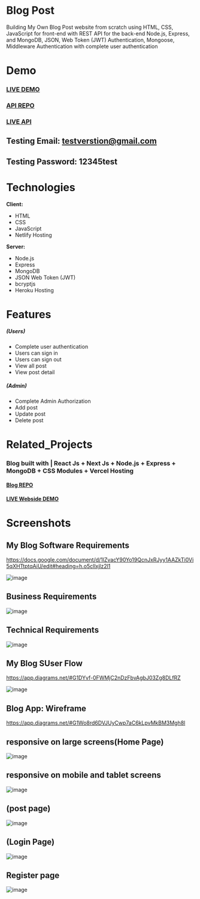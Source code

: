 

# Blog Post
Building My Own Blog Post website from scratch using HTML, CSS, JavaScript for front-end with REST API for the back-end 
Node.js, Express, and MongoDB, JSON, Web Token (JWT) Authentication, Mongoose, Middleware Authentication with complete user authentication



# Demo
###  <a href="https://saddamarbaa-blog.netlify.app/">LIVE DEMO</a>
###  <a href="https://github.com/saddamarbaa/blog-api">API REPO</a>
###  <a href="https://blog-post-api-sadam.herokuapp.com">LIVE API</a>
##   Testing Email:      testverstion@gmail.com
##   Testing Password:    12345test


# Technologies

**Client:**

- HTML
- CSS
- JavaScript
- Netlify Hosting


**Server:**

-  Node.js
-  Express
-  MongoDB
-  JSON Web Token (JWT)
-  bcryptjs
-  Heroku Hosting



# Features

##### (Users)
-  Complete user authentication 
-  Users can sign in
-  Users can  sign out
-  View all post
-  View post detail

##### (Admin)
-  Complete Admin Authorization
-  Add post
-  Update post
-  Delete post


# Related_Projects

###  Blog built with | React Js + Next Js + Node.js + Express + MongoDB + CSS Modules + Vercel Hosting 

#### <a href="https://github.com/saddamarbaa/blog-post-next-js">Blog REPO</a>
####  <a href="https://saddam-blog.vercel.app/">LIVE Webside DEMO </a>



# Screenshots


## My Blog Software Requirements
https://docs.google.com/document/d/1lZvacY90Yo19QcnJxRJyy1AAZkTi0Vi5qXHTtptqAiU/edit#heading=h.o5cllxjlz2l1

![image](https://user-images.githubusercontent.com/51326421/111891042-f857f580-8a21-11eb-8bb9-310f0c666f91.png)

## Business Requirements

![image](https://user-images.githubusercontent.com/51326421/111891112-b4192500-8a22-11eb-92e9-20854d336b57.png)



## Technical Requirements

![image](https://user-images.githubusercontent.com/51326421/111891149-33a6f400-8a23-11eb-9f98-bea822a938f3.png)



## My Blog SUser Flow
https://app.diagrams.net/#G1DYvf-0FWMjC2nDzFbvAgbJ03Zg8DLfRZ

![image](https://user-images.githubusercontent.com/51326421/111890990-5b955800-8a21-11eb-89db-3f552bd8f7ff.png)


## Blog App: Wireframe
https://app.diagrams.net/#G1Wo8rd6DVJUyCwp7aC6kLpvMkBM3Mgh8l



## responsive on large screens(Home Page)

![image](https://user-images.githubusercontent.com/51326421/117005056-01baca00-ad11-11eb-919d-37701ad65731.png)



## responsive on mobile and tablet screens
![image](https://user-images.githubusercontent.com/51326421/117004584-6aee0d80-ad10-11eb-80c9-2fdffdbd995a.png)



## (post page)

![image](https://user-images.githubusercontent.com/51326421/117005580-9e7d6780-ad11-11eb-90e4-864b658276d3.png)



## (Login Page)

![image](https://user-images.githubusercontent.com/51326421/117006629-df29b080-ad12-11eb-9999-504d042cd81d.png)



## Register page

![image](https://user-images.githubusercontent.com/51326421/117006719-f9fc2500-ad12-11eb-8746-bf5cbb8aec14.png)
